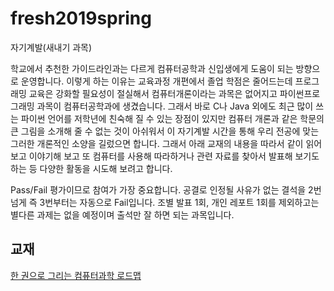 # fresh2019spring
자기계발(새내기 과목)

학교에서 추천한 가이드라인과는 다르게 컴퓨터공학과 신입생에게 도움이 되는 방향으로 운영합니다.
이렇게 하는 이유는 교육과정 개편에서 졸업 학점은 줄어드는데 프로그래밍 교육은 강화할 필요성이 절실해서
컴퓨터개론이라는 과목은 없어지고 파이썬프로그래밍 과목이 컴퓨터공학과에 생겼습니다.
그래서 바로 C나 Java 외에도 최근 많이 쓰는 파이썬 언어를 저학년에 친숙해 질 수 있는 장점이 있지만
컴퓨터 개론과 같은 학문의 큰 그림을 소개해 줄 수 없는 것이 아쉬워서 이 자기계발 시간을 통해 우리 전공에 맞는 그러한 개론적인 소양을 길렀으면 합니다. 
그래서 아래 교재의 내용을 따라서 같이 읽어보고 이야기해 보고 또 컴퓨터를 사용해 따라하거나 관련 자료를 찾아서 발표해 보기도 하는 등 다양한 활동을 시도해 보려고 합니다.

Pass/Fail 평가이므로 참여가 가장 중요합니다.
공결로 인정될 사유가 없는 결석을 2번 넘게 즉 3번부터는 자동으로 Fail입니다.
조별 발표 1회, 개인 레포트 1회를 제외하고는 별다른 과제는 없을 예정이며 출석만 잘 하면 되는 과목입니다.

## 교재

[한 권으로 그리는 컴퓨터과학 로드맵](http://www.insightbook.co.kr/12780)
